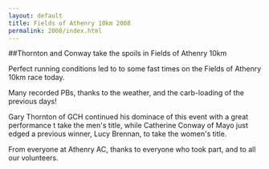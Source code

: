 ```yaml
---
layout: default
title: Fields of Athenry 10km 2008
permalink: 2008/index.html
---
```

##Thornton and Conway take the spoils in Fields of Athenry 10km

Perfect running conditions led to to some fast times on the Fields of Athenry 10km race today.

Many recorded PBs, thanks to the weather, and the carb-loading of the previous days!

Gary Thornton of GCH continued his dominace of this event with a great performance t take the men's title, while Catherine Conway of Mayo just edged a previous winner, Lucy Brennan, to take the women's title.

From everyone at Athenry AC, thanks to everyone who took part, and to all our volunteers.
